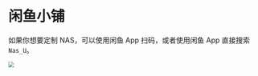 # 闲鱼小铺

如果你想要定制 NAS，可以使用闲鱼 App 扫码，或者使用闲鱼 App 直接搜索 `Nas_U`。

<img src="https://img.nas-u.top/file/d76c2799af25c89a050c8.png" style="zoom:67%;" />